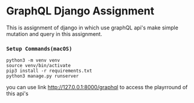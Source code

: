 # GraphQL Django Assignment

This is assignment of django in which use graphQL api's make simple mutation and query in this assignment.

### `Setup Commands(macOS)`

```
python3 -m venv venv
source venv/bin/activate
pip3 install -r requirements.txt
python3 manage.py runserver
```

you can use link http://127.0.0.1:8000/graphql to access the playrround of this api's
